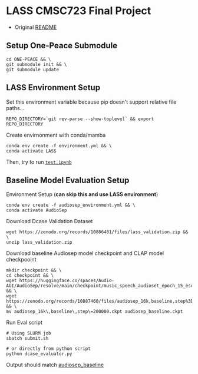 # LASS CMSC723 Final Project

+ Original [README](dcase_README.md)


## Setup One-Peace Submodule
```
cd ONE-PEACE && \
git submodule init && \
git submodule update
```



## LASS Environment Setup

Set this environment variable because pip doesn't support relative file paths...
```
REPO_DIRECTORY=`git rev-parse --show-toplevel` && export REPO_DIRECTORY
```

Create envirnonment with conda/mamba
```
conda env create -f environment.yml && \
conda activate LASS
```

Then, try to run [`test.ipynb`](test.ipynb)


## Baseline Model Evaluation Setup


Environment Setup (**can skip this and use LASS environment**)
```
conda env create -f audiosep_environment.yml && \
conda activate AudioSep
```

Download Dcase Validation Dataset
```
wget https://zenodo.org/records/10886481/files/lass_validation.zip && \
unzip lass_validation.zip
```

Download baseline Audiosep model checkpoint and CLAP model checkpooint
```
mkdir checkpoint && \
cd checkpoint && \
wget https://huggingface.co/spaces/Audio-AGI/AudioSep/resolve/main/checkpoint/music_speech_audioset_epoch_15_esc_89.98.pt && \
wget https://zenodo.org/records/10887460/files/audiosep_16k,baseline,step%3D200000.ckpt && \
mv audiosep_16k\,baseline\,step\=200000.ckpt audiosep_baseline.ckpt
```


Run Eval script
```
# Using SLURM job
sbatch submit.sh

# or directly from python script
python dcase_evaluator.py
```

Output should match [audiosep_baseline](audiosep_baseline)
